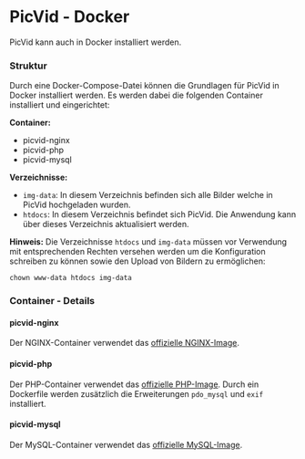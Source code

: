 # PicVid - Docker

PicVid kann auch in Docker installiert werden.

### Struktur

Durch eine Docker-Compose-Datei können die Grundlagen für PicVid in Docker installiert werden. Es werden dabei die
folgenden Container installiert und eingerichtet:

**Container:**

 - picvid-nginx
 - picvid-php
 - picvid-mysql 

**Verzeichnisse:**

 - `img-data`: In diesem Verzeichnis befinden sich alle Bilder welche in PicVid hochgeladen wurden.
 - `htdocs`: In diesem Verzeichnis befindet sich PicVid. Die Anwendung kann über dieses Verzeichnis aktualisiert werden.
 
**Hinweis:** Die Verzeichnisse `htdocs` und `img-data` müssen vor Verwendung mit entsprechenden Rechten versehen werden
um die Konfiguration schreiben zu können sowie den Upload von Bildern zu ermöglichen:
 
 `chown www-data htdocs img-data`

### Container - Details

#### picvid-nginx

Der NGINX-Container verwendet das [offizielle NGINX-Image](https://store.docker.com/images/nginx).

#### picvid-php

Der PHP-Container verwendet das [offizielle PHP-Image](https://store.docker.com/images/php). Durch ein Dockerfile werden 
zusätzlich die Erweiterungen `pdo_mysql` und `exif` installiert.

#### picvid-mysql
Der MySQL-Container verwendet das [offizielle MySQL-Image](https://store.docker.com/images/mysql).